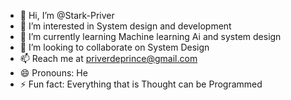 - 👋 Hi, I’m @Stark-Priver
- 👀 I’m interested in System design and development
- 🌱 I’m currently learning Machine learning Ai and system design
- 💞️ I’m looking to collaborate on System Design
- 📫 Reach me at priverdeprince@gmail.com
- 😄 Pronouns: He
- ⚡ Fun fact: Everything that is Thought can be Programmed

<!---
Stark-Priver/Stark-Priver is a ✨ special ✨ repository because its `README.md` (this file) appears on your GitHub profile.
You can click the Preview link to take a look at your changes.
--->
